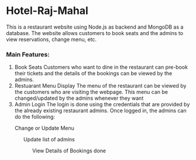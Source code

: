 # Hotel-Raj-Mahal
This is a restaurant website using Node.js as backend and MongoDB as a database.
 The website allows customers to book seats and the admins to view reservations, change menu, etc.
### Main Features:
 1. Book Seats
 Customers who want to dine in the restaurant can pre-book their tickets and the details of the bookings can be viewed by the admins.
 2. Restuarant Menu Display
 The menu of the restaurant can be viewed by the customers who are visiting the webpage. This menu can be changed/updated by the admins whenever they want
 3. Admin Login
 The login is done using the credentials that are provided by the already existing restaurant admins.
 Once logged in, the admins can do the following:
 <ul> Change or Update Menu
 <ul> Update list of admins
  <ul> View Details of Bookings done
   
